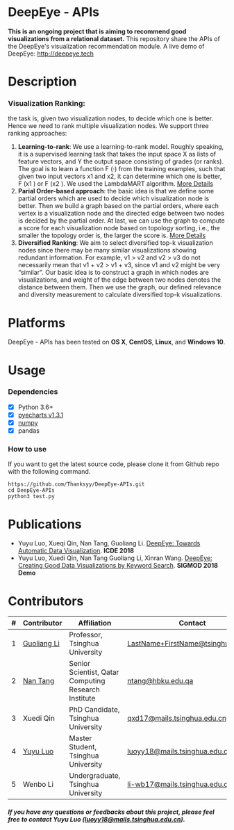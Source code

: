 DeepEye - APIs
===========================
**This is an ongoing project that is aiming to recommend good visualizations from a relational dataset.**
This repository share the APIs of the DeepEye's visualization recommendation module. A live demo of DeepEye: http://deepeye.tech

Description
===========================
### Visualization Ranking: 
the task is, given two visualization nodes, to decide which one is better. Hence we need to rank multiple visualization nodes. We support three ranking approaches:
1. **Learning-to-rank**: We use a learning-to-rank model. Roughly speaking, it is a supervised learning task that takes the input space X as lists of feature vectors, and Y the output space consisting of grades (or ranks). The goal is to learn a function F (·) from the training examples, such that given two input vectors x1 and x2, it can determine which one is better, F (x1 ) or F (x2 ). We used the LambdaMART algorithm. [More Details](http://dbgroup.cs.tsinghua.edu.cn/ligl/papers/icde18-deepeye.pdf)
2. **Parial Order-based approach**: the basic idea is that we define some partial orders which are used to decide which visualization node is better. Then we build a graph based on the partial orders, where each vertex is a visualization node and the directed edge between two nodes is decided by the partial order. At last, we can use the graph to compute a score for each visualization node based on topology sorting, i.e., the smaller the topology order is, the larger the score is. [More Details](http://dbgroup.cs.tsinghua.edu.cn/ligl/papers/icde18-deepeye.pdf)
3. **Diversified Ranking**: We aim to select diversified top-k visualization nodes since there may be many similar visualizations showing redundant information. For example, v1 > v2 and v2 > v3 do not necessarily mean that v1 + v2 > v1 + v3, since v1 and v2 might be very “similar". Our basic idea is to construct a graph in which nodes are visualizations, and weight of the edge between two nodes denotes the distance between them. Then we use the graph, our defined relevance and diversity measurement to calculate diversified top-k visualizations.

Platforms
===========================
DeepEye - APIs has been tested on **OS X**, **CentOS**, **Linux**, and **Windows 10**.



Usage
===========================
### Dependencies 
- [x] Python 3.6+
- [x] [pyecharts v1.3.1](https://github.com/pyecharts/pyecharts)
- [x] [numpy](https://github.com/numpy/numpy)
- [x] pandas

### How to use

If you want to get the latest source code, please clone it from Github repo with the following command.

```
https://github.com/Thanksyy/DeepEye-APIs.git
cd DeepEye-APIs
python3 test.py
```


Publications
===========================
- Yuyu Luo, Xueqi Qin, Nan Tang, Guoliang Li. [DeepEye: Towards Automatic Data Visualization](http://dbgroup.cs.tsinghua.edu.cn/ligl/papers/icde18-deepeye.pdf). **ICDE 2018**
- Yuyu Luo, Xuedi Qin, Nan Tang Guoliang Li, Xinran Wang. [DeepEye: Creating Good Data Visualizations by Keyword Search](http://dbgroup.cs.tsinghua.edu.cn/ligl/papers/sigmod18-deepeye.pdf). **SIGMOD 2018 Demo**

Contributors
===========================
|#|Contributor|Affiliation|Contact|
|---|----|-----|-----|
|1|[Guoliang Li](http://dbgroup.cs.tsinghua.edu.cn/ligl/)|Professor, Tsinghua University| LastName+FirstName@tsinghua.edu.cn
|2|[Nan Tang](http://da.qcri.org/ntang/index.html)|Senior Scientist, Qatar Computing Research Institute|ntang@hbku.edu.qa
|3|Xuedi Qin| PhD Candidate, Tsinghua University| qxd17@mails.tsinghua.edu.cn
|4|[Yuyu Luo](https://luoyuyu.vip)| Master Student, Tsinghua University| luoyy18@mails.tsinghua.edu.cn
|5|Wenbo Li| Undergraduate, Tsinghua University| li-wb17@mails.tsinghua.edu.cn
##### If you have any questions or feedbacks about this project, please feel free to contact Yuyu Luo (luoyy18@mails.tsinghua.edu.cn).
